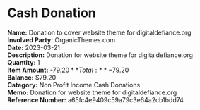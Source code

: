 # Cash Donation

**Name:** Donation to cover website theme for digitaldefiance.org  
**Involved Party:** OrganicThemes.com  
**Date:** 2023-03-21  
**Description:** Donation for website theme for digitaldefiance.org  
**Quantity:** 1  
**Item Amount:** -$79.20  
**Total:** -$79.20  
**Balance:** $79.20  
**Category:** Non Profit Income:Cash Donations  
**Memo:** Donation for website theme for digitaldefiance.org  
**Reference Number:** a65fc4e9409c59a79c3e64a2cb1bdd74  
